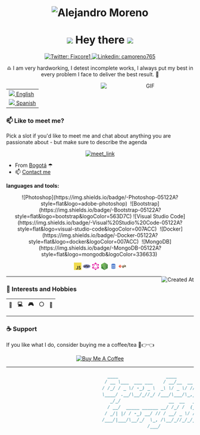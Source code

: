 <h1 align="center">
  <img src="https://github.com/user-attachments/assets/87e0f408-00c8-4bf6-bbd3-146eb16780ff" alt="Alejandro Moreno" />
</h1>

<h1 align="center">
  <img src="https://media.giphy.com/media/mGcNjsfWAjY5AEZNw6/giphy.gif" width="50">
  Hey there 
  <img src="https://media.giphy.com/media/hvRJCLFzcasrR4ia7z/giphy.gif" width="35">
</h1>

<p align="center">
  <a href="https://twitter.com/Fixcore1">
    <img src="https://img.shields.io/twitter/follow/Microbica?style=social" alt="Twitter: Fixcore1" />
  </a>
  <a href="https://www.linkedin.com/in/camoreno765/">
    <img src="https://img.shields.io/badge/-microbica-blue?style=flat-square&logo=Linkedin&logoColor=white" alt="Linkedin: camoreno765" />
  </a>
</p>

<p align="center">
  ♎ I am very hardworking, I detest incomplete works, I always put my best in every problem I face to deliver the best result. 🍕
</p>

<div align="center">
  <img align="right" alt="GIF" src="https://github.com/user-attachments/assets/9d4163b2-4c13-498f-a50f-ca83c36e485c" width="250" />
</div>

<table align="center">
 <tr>
  <td><a href="#"><img src="https://upload.wikimedia.org/wikipedia/commons/thumb/a/a4/Flag_of_the_United_States.svg/2560px-Flag_of_the_United_States.svg.png" height="13"> English</a></td>
 </tr>
 <tr>
  <td><a href="#"><img src="https://upload.wikimedia.org/wikipedia/commons/thumb/2/21/Flag_of_Colombia.svg/2560px-Flag_of_Colombia.svg.png" height="13"> Spanish</a></td>
 </tr>
</table>

### 📫 Like to meet me?

Pick a slot if you'd like to meet me and chat about anything you are passionate about - but make sure to describe the agenda

<div align="center">
  <a href="https://calendly.com/amoreno765/30min" target="_blank"><img width="498" alt="meet_link" src="https://user-images.githubusercontent.com/15426564/144297439-f530f383-e73e-41e0-9914-a9b7d3f432e5.png"></a>
</div>

- From [Bogotá](https://www.google.com/maps/place/Bogot%C3%A1/@4.6482837,-74.2478938,11z/data=!3m1!4b1!4m5!3m4!1s0x8e3f9bfd2da6cb29:0x239d635520a33914!8m2!3d4.7109886!4d-74.072092) ☂
- 📫 [Contact me](mailto:develop.km14@gmail.com)

**languages and tools:**  

<p align="center">
  ![Photoshop](https://img.shields.io/badge/-Photoshop-05122A?style=flat&logo=adobe-photoshop)&nbsp;
  ![Bootstrap](https://img.shields.io/badge/-Bootstrap-05122A?style=flat&logo=bootstrap&logoColor=563D7C)
  ![Visual Studio Code](https://img.shields.io/badge/-Visual%20Studio%20Code-05122A?style=flat&logo=visual-studio-code&logoColor=007ACC)&nbsp; 
  ![Docker](https://img.shields.io/badge/-Docker-05122A?style=flat&logo=docker&logoColor=007ACC)&nbsp; 
  ![MongoDB](https://img.shields.io/badge/-MongoDB-05122A?style=flat&logo=mongodb&logoColor=336633)&nbsp;
</p>

<p align="center">
  <code><img height="20" src="https://raw.githubusercontent.com/github/explore/80688e429a7d4ef2fca1e82350fe8e3517d3494d/topics/javascript/javascript.png"></code>
  <code><img height="20" src="https://raw.githubusercontent.com/github/explore/80688e429a7d4ef2fca1e82350fe8e3517d3494d/topics/php/php.png"></code>
  <code><img height="20" src="https://raw.githubusercontent.com/github/explore/5c058a388828bb5fde0bcafd4bc867b5bb3f26f3/topics/graphql/graphql.png"></code>
  <code><img height="20" src="https://raw.githubusercontent.com/github/explore/80688e429a7d4ef2fca1e82350fe8e3517d3494d/topics/nodejs/nodejs.png"></code>
  <code><img height="20" src="https://raw.githubusercontent.com/github/explore/80688e429a7d4ef2fca1e82350fe8e3517d3494d/topics/sql/sql.png"></code>
  <code><img height="20" src="https://raw.githubusercontent.com/github/explore/80688e429a7d4ef2fca1e82350fe8e3517d3494d/topics/git/git.png"></code>
</p>

<img align="right" alt="Created At" src="https://komarev.com/ghpvc/?username=microbica" /> 

---

### 🏀 Interests and Hobbies

| 🏀 | 💻 | 🎮 | ⚪ | 🌱 |
| --- | --- | --- | --- | --- |


---

### ☕ Support

If you like what I do, consider buying me a coffee/tea 🥺👉👈

<p align="center">
  <a href="http://paypal.me/camoreno765" target="_blank">
    <img src="https://www.buymeacoffee.com/assets/img/custom_images/black_img.png" alt="Buy Me A Coffee" width="150">
  </a>
</p>

---

```markdown
                                      ____                  ____                      
                                     / __ \___  ___ ___    / __/__  __ _____________  
                                    / /_/ / _ \/ -_) _ \  _\ \/ _ \/ // / __/ __/ -_) 
                                    \____/ .__/\__/_//_/ /___/\___/\_,_/_/  \__/\__/  
                                       _/_/                  __  __   _               
                                      / __/  _____ ______ __/ /_/ /  (_)__  ___ _     
                                     / _/| |/ / -_) __/ // / __/ _ \/ / _ \/ _ `/ _ _ 
                                    /___/|___/\__/_/  \_, /\__/_//_/_/_//_/\_, (_|_|_)
                                                     /___/                /___/       
